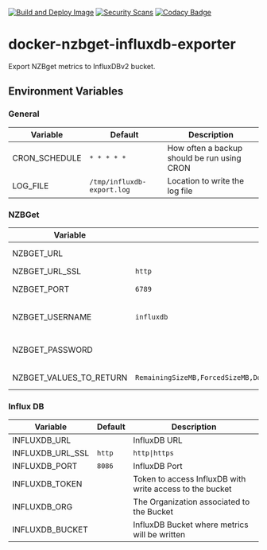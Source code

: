[![Build and Deploy Image](https://github.com/tkhom3/docker-nzbget-influxdb-exporter/actions/workflows/build-and-deploy.yml/badge.svg)](https://github.com/tkhom3/docker-nzbget-influxdb-exporter/actions/workflows/build-and-deploy.yml)
[![Security Scans](https://github.com/tkhom3/docker-nzbget-influxdb-exporter/actions/workflows/security-scans-pr.yml/badge.svg)](https://github.com/tkhom3/docker-nzbget-influxdb-exporter/actions/workflows/security-scans-pr.yml)
[![Codacy Badge](https://app.codacy.com/project/badge/Grade/8f4dcbb86b6a4e40a6fb9496a518cc5d)](https://www.codacy.com/gh/tkhom3/docker-nzbget-influxdb-exporter/dashboard?utm_source=github.com&amp;utm_medium=referral&amp;utm_content=tkhom3/docker-nzbget-influxdb-exporter&amp;utm_campaign=Badge_Grade)

# docker-nzbget-influxdb-exporter

Export NZBget metrics to InfluxDBv2 bucket.

## Environment Variables

### General

| **Variable**  | **Default** | **Description** |
|-|-|-|
| CRON_SCHEDULE | `* * * * *` | How often a backup should be run using CRON |
| LOG_FILE | `/tmp/influxdb-export.log` | Location to write the log file |

### NZBGet

| **Variable**  | **Default** | **Description** |
|-|-|-|
| NZBGET_URL | | URL for NZBGet |
| NZBGET_URL_SSL | `http` | `http\|https` |
| NZBGET_PORT | `6789` | NZBGet Port |
| NZBGET_USERNAME | `influxdb` | Username to access NZBGet API |
| NZBGET_PASSWORD | | Password to access NZBGet API |
| NZBGET_VALUES_TO_RETURN | `RemainingSizeMB,ForcedSizeMB,DownloadedSizeMB,ArticleCacheMB,DownloadRate,ThreadCount,PostJobCount` | Values to return |

### Influx DB

| **Variable**  | **Default** | **Description** |
|-|-|-|
| INFLUXDB_URL | | InfluxDB URL |
| INFLUXDB_URL_SSL | `http` | `http\|https` |
| INFLUXDB_PORT | `8086` | InfluxDB Port|
| INFLUXDB_TOKEN | | Token to access InfluxDB with write access to the bucket |
| INFLUXDB_ORG | | The Organization associated to the Bucket |
| INFLUXDB_BUCKET | | InfluxDB Bucket where metrics will be written |
